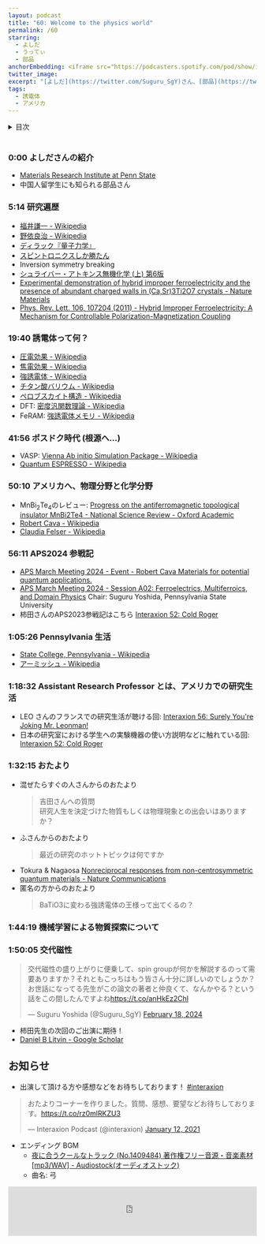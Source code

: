 ```yaml
---
layout: podcast
title: "60: Welcome to the physics world"
permalink: /60
starring:
  - よしだ
  - うってぃ
  - 部品
anchorEmbedding: <iframe src="https://podcasters.spotify.com/pod/show/interaxion/embed/episodes/60-Welcome-to-the-physics-world-e2i7bi2" height="102px" width="100%" frameborder="0" scrolling="no"></iframe>
twitter_image: 
excerpt: "[よしだ](https://twitter.com/Suguru_SgY)さん、[部品](https://twitter.com/tjmlab)、[うってぃ](https://twitter.com/tmy_usgm)で研究遍歴、誘電体、ペンシルヴェニア生活などについて話しました。"
tags:
  - 誘電体
  - アメリカ
---
```


<details>
<!-- https://github.com/gettalong/kramdown/issues/155#issuecomment-339793629 -->
<summary markdown='span'>目次</summary>
<nav>
  * this unordered seed list will be replaced by toc as unordered list
  {:toc}
<!-- https://stackoverflow.com/a/38419441/11480802 -->
</nav>
</details>
<br>

### 0:00 よしださんの紹介

- [Materials Research Institute at Penn State](https://www.mri.psu.edu/)
- 中国人留学生にも知られる部品さん

### 5:14 研究遍歴

- [福井謙一 - Wikipedia](https://ja.wikipedia.org/wiki/%E7%A6%8F%E4%BA%95%E8%AC%99%E4%B8%80)
- [野依良治 - Wikipedia](https://ja.wikipedia.org/wiki/%E9%87%8E%E4%BE%9D%E8%89%AF%E6%B2%BB)
- [ディラック『量子力学』](https://amzn.to/3xdyNmI)
- [スピントロニクスしか勝たん](https://interaxion-podcast.github.io/keywords/spintronics-is-the-future/)
- Inversion symmetry breaking
- [シュライバー・アトキンス無機化学 (上) 第6版](https://amzn.to/3J35y8K)
- [Experimental demonstration of hybrid improper ferroelectricity and the presence of abundant charged walls in (Ca,Sr)3Ti2O7 crystals - Nature Materials](https://www.nature.com/articles/nmat4168)
- [Phys. Rev. Lett. 106, 107204 (2011) - Hybrid Improper Ferroelectricity: A Mechanism for Controllable Polarization-Magnetization Coupling](https://journals.aps.org/prl/abstract/10.1103/PhysRevLett.106.107204)

### 19:40 誘電体って何？

- [圧電効果 - Wikipedia](https://ja.wikipedia.org/wiki/%E5%9C%A7%E9%9B%BB%E5%8A%B9%E6%9E%9C)
- [焦電効果 - Wikipedia](https://ja.wikipedia.org/wiki/%E7%84%A6%E9%9B%BB%E5%8A%B9%E6%9E%9C)
- [強誘電体 - Wikipedia](https://ja.wikipedia.org/wiki/%E5%BC%B7%E8%AA%98%E9%9B%BB%E4%BD%93)
- [チタン酸バリウム - Wikipedia](https://ja.wikipedia.org/wiki/%E3%83%81%E3%82%BF%E3%83%B3%E9%85%B8%E3%83%90%E3%83%AA%E3%82%A6%E3%83%A0)
- [ペロブスカイト構造 - Wikipedia](https://ja.wikipedia.org/wiki/%E3%83%9A%E3%83%AD%E3%83%96%E3%82%B9%E3%82%AB%E3%82%A4%E3%83%88%E6%A7%8B%E9%80%A0)
- DFT: [密度汎関数理論 - Wikipedia](https://ja.wikipedia.org/wiki/%E5%AF%86%E5%BA%A6%E6%B1%8E%E9%96%A2%E6%95%B0%E7%90%86%E8%AB%96)
- FeRAM: [強誘電体メモリ - Wikipedia](https://ja.wikipedia.org/wiki/%E5%BC%B7%E8%AA%98%E9%9B%BB%E4%BD%93%E3%83%A1%E3%83%A2%E3%83%AA)

### 41:56 ポスドク時代 (根源へ...)

- VASP: [Vienna Ab initio Simulation Package - Wikipedia](https://ja.wikipedia.org/wiki/Vienna_Ab_initio_Simulation_Package)
- [Quantum ESPRESSO - Wikipedia](https://ja.wikipedia.org/wiki/Quantum_ESPRESSO)

### 50:10 アメリカへ、物理分野と化学分野

- MnBi<sub>2</sub>Te<sub>4</sub>のレビュー: [Progress on the antiferromagnetic topological insulator MnBi2Te4 - National Science Review - Oxford Academic](https://academic.oup.com/nsr/article/11/2/nwac296/6967909)
- [Robert Cava - Wikipedia](https://en.wikipedia.org/wiki/Robert_Cava)
- [Claudia Felser - Wikipedia](https://en.wikipedia.org/wiki/Claudia_Felser)

### 56:11 APS2024 参戦記

- [APS March Meeting 2024 - Event - Robert Cava Materials for potential quantum applications.](https://meetings.aps.org/Meeting/MAR24/Session/K03.1)
- [APS March Meeting 2024 - Session A02: Ferroelectrics, Multiferroics, and Domain Physics](https://meetings.aps.org/Meeting/MAR24/Session/A02) Chair: Suguru Yoshida, Pennsylvania State University
- 柿田さんのAPS2023参戦記はこちら [Interaxion 52: Cold Roger](https://interaxion-podcast.github.io/52)

### 1:05:26 Pennsylvania 生活

- [State College, Pennsylvania - Wikipedia](https://en.wikipedia.org/wiki/State_College,_Pennsylvania)
- [アーミッシュ - Wikipedia](https://ja.wikipedia.org/wiki/%E3%82%A2%E3%83%BC%E3%83%9F%E3%83%83%E3%82%B7%E3%83%A5)

### 1:18:32 Assistant Research Professor とは、アメリカでの研究生活

- LEO さんのフランスでの研究生活が聴ける回: [Interaxion 56: Surely You're Joking Mr. Leonman!](https://interaxion-podcast.github.io/56)
- 日本の研究室における学生への実験機器の使い方説明などに触れている回: [Interaxion 52: Cold Roger](https://interaxion-podcast.github.io/52)

### 1:32:15 おたより

- 混ぜたらすぐの人さんからのおたより  
  >吉田さんへの質問  
  >研究人生を決定づけた物質もしくは物理現象との出会いはありますか？
- ふさんからのおたより  
  >最近の研究のホットトピックは何ですか
- Tokura & Nagaosa [Nonreciprocal responses from non-centrosymmetric quantum materials - Nature Communications](https://www.nature.com/articles/s41467-018-05759-4)
- 匿名の方からのおたより  
  >BaTiO3に変わる強誘電体の王様って出てくるの？

### 1:44:19 機械学習による物質探索について

### 1:50:05 交代磁性

<blockquote class="twitter-tweet tw-align-center"><p lang="ja" dir="ltr">交代磁性の盛り上がりに便乗して、spin groupが何かを解説するのって需要ありますか？それともこっちはもう皆さん十分に詳しいのでしょうか？<br>お世話になってる先生がこの論文の著者と仲良くて、なんかやる？という話をこの間したんですよね<a href="https://t.co/anHkEz2Chl">https://t.co/anHkEz2Chl</a></p>&mdash; Suguru Yoshida (@Suguru_SgY) <a href="https://twitter.com/Suguru_SgY/status/1759100684400541876?ref_src=twsrc%5Etfw">February 18, 2024</a>
</blockquote> <script async src="https://platform.twitter.com/widgets.js" charset="utf-8"></script>

- 柿田先生の次回のご出演に期待！
- [Daniel B Litvin - Google Scholar](https://scholar.google.com/citations?user=EYpIp_YAAAAJ&hl=en)

## お知らせ

- 出演して頂ける方や感想などをお待ちしております！ [#interaxion](https://twitter.com/hashtag/interaxion)

<blockquote class="twitter-tweet tw-align-center"><p lang="ja" dir="ltr">おたよりコーナーを作りました。質問、感想、要望などお待ちしております。<a href="https://t.co/rz0mlRKZU3">https://t.co/rz0mlRKZU3</a></p>— Interaxion Podcast (@interaxion) <a href="https://twitter.com/interaxion/status/1348936492488421378?ref_src=twsrc%5Etfw">January 12, 2021</a>
</blockquote> <script async src="https://platform.twitter.com/widgets.js" charset="utf-8"></script>

- エンディング BGM
  - [夜に合うクールなトラック (No.1409484) 著作権フリー音源・音楽素材 [mp3/WAV] - Audiostock(オーディオストック)](https://audiostock.jp/audio/1409484)
  - 曲名: 弓

<iframe width="100%" height="100" scrolling="no" frameborder="no" src="https://audiostock.jp/embed?id=1409484"></iframe>

